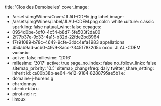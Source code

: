 title: 'Clos des Demoiselles'
cover_image:
  - /assets/img/Wines/Cover/JLAU-CDEM.jpg
label_image:
  - /assets/img/Wines/Label/JLAU-CDEM.png
color: white
culture: classic
sparkling: false
natural_wine: false
cepages:
  - 0964d0be-6df0-4c54-b8d7-5fe503f2da00
  - 2f77b37e-9c33-4a15-b32d-22fde2bd3964
  - 17e91089-b78c-4649-9cfe-3ddc4efa4983
appellations:
  - 454ab9ad-acb0-4979-8acc-234517832d5c
odoo: JLAU-CDEM
variants:
  -
    active: false
    millesime: '2016'
  -
    millesime: '2017'
    active: true
page_no_index: false
no_follow_links: false
sitemap_priority: '0.5'
sitemap_changefreq: daily
twitter_share_setting: inherit
id: ca00b38b-ae64-4e12-9184-8288795ae5b1
e:
  - domaine-j-laurens
g:
  - chardonnay
  - chenin-blanc
  - pinot-noir
r:
  - limoux
